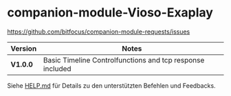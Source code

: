# companion-module-Vioso-Exaplay


<https://github.com/bitfocus/companion-module-requests/issues>


| Version    | Notes                                                                                                       |
| ---------- | ----------------------------------------------------------------------------------------------------------- |
| **V1.0.0** | Basic Timeline Controlfunctions and tcp response included                                                   |

Siehe [HELP.md](./HELP.md) für Details zu den unterstützten Befehlen und Feedbacks.